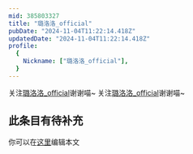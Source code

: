 ```yaml
---
mid: 385803327
title: "璐洛洛_official"
pubDate: "2024-11-04T11:22:14.418Z"
updatedDate: "2024-11-04T11:22:14.418Z"
profile:
  {
    Nickname: ["璐洛洛_official"],
  }
---
```


关注[璐洛洛_official](https://space.bilibili.com/385803327)谢谢喵~ 关注[璐洛洛_official](https://space.bilibili.com/385803327)谢谢喵~

## 此条目有待补充
你可以在[这里](https://github.com/Yuhanawa/VTuber.ICU-Content/edit/master/v/璐洛洛_official/index.md)编辑本文
